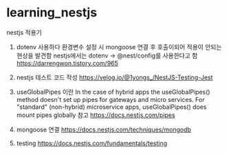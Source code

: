 # learning_nestjs
nestjs 적용기
1. dotenv 사용하다 환경변수 설정 시 mongoose 연결 후 호출이되어 적용이 안되는 현상을 발견함
nestjs에서는 dotenv -> @nest/config를 사용한다고 함 https://darrengwon.tistory.com/965


2. nestjs 테스트 코드 작성
https://velog.io/@1yongs_/NestJS-Testing-Jest


3. useGlobalPipes 이란
In the case of hybrid apps the useGlobalPipes() method doesn't set up pipes for gateways and micro services. For "standard" (non-hybrid) microservice apps, useGlobalPipes() does mount pipes globally
참고 https://docs.nestjs.com/pipes

4. mongoose 연결
https://docs.nestjs.com/techniques/mongodb


5. testing
https://docs.nestjs.com/fundamentals/testing
